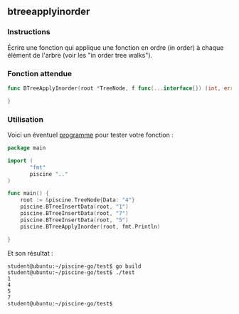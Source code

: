 ## btreeapplyinorder

### Instructions

Écrire une fonction qui applique une fonction en ordre (in order) à chaque élément de l'arbre (voir les "in order tree walks").

### Fonction attendue

```go
func BTreeApplyInorder(root *TreeNode, f func(...interface{}) (int, error)) {

}
```

### Utilisation

Voici un éventuel [programme](TODO-LINK) pour tester votre fonction :

```go
package main

import (
       "fmt"
       piscine ".."
)

func main() {
	root := &piscine.TreeNode{Data: "4"}
	piscine.BTreeInsertData(root, "1")
	piscine.BTreeInsertData(root, "7")
	piscine.BTreeInsertData(root, "5")
	piscine.BTreeApplyInorder(root, fmt.Println)

}
```

Et son résultat :

```console
student@ubuntu:~/piscine-go/test$ go build
student@ubuntu:~/piscine-go/test$ ./test
1
4
5
7
student@ubuntu:~/piscine-go/test$
```

